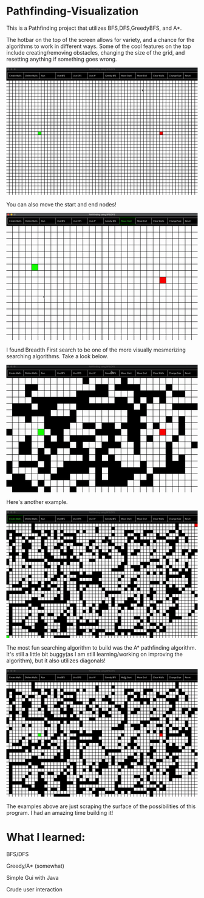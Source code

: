 # Pathfinding-Visualization

This is a Pathfinding project that utilizes BFS,DFS,GreedyBFS, and A*.

The hotbar on the top of the screen allows for variety, and a chance for the algorithms to work in different ways. Some of the cool features on the top include creating/removing obstacles, changing the size of the grid, and resetting anything if something goes wrong.

![Setup](Gifs/Setup.gif)



You can also move the start and end nodes!

![Start/End](Gifs/StartEnd.gif)



I found Breadth First search to be one of the more visually mesmerizing searching algorithms. Take a look below.

![BFS](Gifs/BFS.gif)



Here's another example.

![BFS2](Gifs/BFS2.gif)



The most fun searching algorithm to build was the A* pathfinding algorithm. It's still a little bit buggy(as I am still learning/working on improving the algorithm), but it also utilizes diagonals!

![AStar](Gifs/A*.gif)


The examples above are just scraping the surface of the possibilities of this program. I had an amazing time building it!

# What I learned:

BFS/DFS

Greedy/A* (somewhat)

Simple Gui with Java

Crude user interaction

